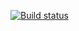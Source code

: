 [![Build status](https://ci.appveyor.com/api/projects/status/kxae89mgxrcj6cqp?svg=true)](https://ci.appveyor.com/project/PupiYakiSan/automated-testing-3)
